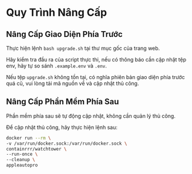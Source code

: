 # Quy Trình Nâng Cấp

## Nâng Cấp Giao Diện Phía Trước

Thực hiện lệnh `bash upgrade.sh` tại thư mục gốc của trang web.

Hãy kiểm tra đầu ra của script thực thi, nếu có thông báo cần cập nhật tệp env, hãy tự so sánh `.example.env` và `.env`.

Nếu tệp `upgrade.sh` không tồn tại, có nghĩa phiên bản giao diện phía trước quá cũ, vui lòng tải mã nguồn về và cập nhật thủ công.

## Nâng Cấp Phần Mềm Phía Sau

Phần mềm phía sau sẽ tự động cập nhật, không cần quản lý thủ công.

Để cập nhật thủ công, hãy thực hiện lệnh sau:

```bash
docker run --rm \
-v /var/run/docker.sock:/var/run/docker.sock \
containrrr/watchtower \
--run-once \
--cleanup \
appleautopro
```
